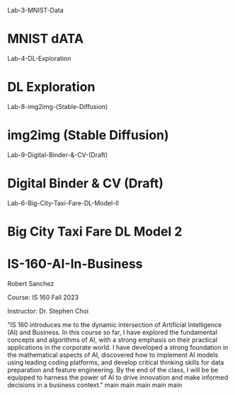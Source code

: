  Lab-3-MNIST-Data
# MNIST dATA

 Lab-4-DL-Exploration
# DL Exploration

Lab-8-img2img-(Stable-Diffusion)
# img2img (Stable Diffusion) 

Lab-9-Digital-Binder-&-CV-(Draft)
# Digital Binder & CV (Draft)

 Lab-6-Big-City-Taxi-Fare-DL-Model-II
# Big City Taxi Fare DL Model 2

# IS-160-AI-In-Business
Robert Sanchez

Course: IS 160 Fall 2023

Instructor: Dr. Stephen Choi

"IS 160 introduces me to the dynamic intersection of Artificial Intelligence (AI) and Business. In this course so far, I have explored the fundamental concepts and algorithms of AI, with a strong emphasis on their practical applications in the corporate world. I have developed a strong foundation in the mathematical aspects of AI, discovered how to implement AI models using leading coding platforms, and develop critical thinking skills for data preparation and feature engineering. By the end of the class, I will be be equipped to harness the power of AI to drive innovation and make informed decisions in a business context."
 main
 main
 main
 main
 main

